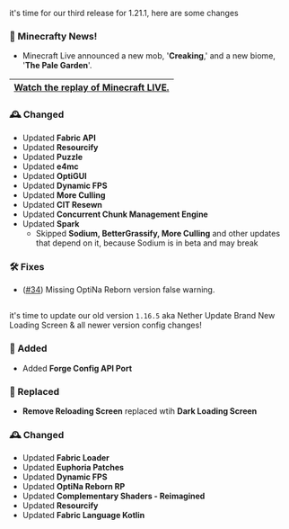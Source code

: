 it's time for our third release for 1.21.1, here are some changes
### 📢 Minecrafty News!
- Minecraft Live announced a new mob, '**Creaking**,' and a new biome, '**The Pale Garden**'. 

| [Watch the replay of Minecraft LIVE.](https://www.youtube.com/watch?v=qnX6sPFjXnA&embeds_referring_euri=https%3A%2F%2Fwww.minecraft.net%2F&embeds_referring_origin=https%3A%2F%2Fwww.minecraft.net&source_ve_path=Mjg2NjY) |
|-------------------------------------|

### 🕰️ Changed
- Updated **Fabric API**
- Updated **Resourcify**
- Updated **Puzzle**
- Updated **e4mc**
- Updated **OptiGUI**
- Updated **Dynamic FPS**
- Updated **More Culling**
- Updated **CIT Resewn**
- Updated **Concurrent Chunk Management Engine**
- Updated **Spark**
  - Skipped **Sodium, BetterGrassify, More Culling** and other updates that depend on it, because Sodium is in beta and may break

### 🛠️ Fixes
- ([#34](https://github.com/OptiNa-Team/OptiNa-Reborn/issues/34)) Missing OptiNa Reborn version false warning. 

##

it's time to update our old version `1.16.5` aka Nether Update
Brand New Loading Screen & all newer version config changes!

### 🚀 Added
- Added **Forge Config API Port**

### 🚂 Replaced
- **Remove Reloading Screen** replaced wtih  **Dark Loading Screen**


### 🕰️ Changed
- Updated **Fabric Loader**
- Updated **Euphoria Patches**
- Updated **Dynamic FPS**
- Updated **OptiNa Reborn RP**
- Updated **Complementary Shaders - Reimagined**
- Updated **Resourcify**
- Updated **Fabric Language Kotlin**
